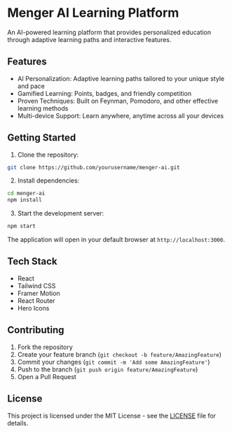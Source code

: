 # Menger AI Learning Platform

An AI-powered learning platform that provides personalized education through adaptive learning paths and interactive features.

## Features

- AI Personalization: Adaptive learning paths tailored to your unique style and pace
- Gamified Learning: Points, badges, and friendly competition
- Proven Techniques: Built on Feynman, Pomodoro, and other effective learning methods
- Multi-device Support: Learn anywhere, anytime across all your devices

## Getting Started

1. Clone the repository:
```bash
git clone https://github.com/yourusername/menger-ai.git
```

2. Install dependencies:
```bash
cd menger-ai
npm install
```

3. Start the development server:
```bash
npm start
```

The application will open in your default browser at `http://localhost:3000`.

## Tech Stack

- React
- Tailwind CSS
- Framer Motion
- React Router
- Hero Icons

## Contributing

1. Fork the repository
2. Create your feature branch (`git checkout -b feature/AmazingFeature`)
3. Commit your changes (`git commit -m 'Add some AmazingFeature'`)
4. Push to the branch (`git push origin feature/AmazingFeature`)
5. Open a Pull Request

## License

This project is licensed under the MIT License - see the [LICENSE](LICENSE) file for details.
